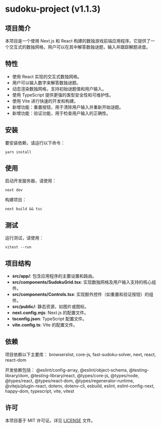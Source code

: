 # sudoku-project (v1.1.3)

## 项目简介

本项目是一个使用 Next.js 和 React 构建的数独游戏前端应用程序。它提供了一个交互式的数独网格，用户可以在其中解答数独谜题，输入并跟踪解题进度。

## 特性
- 使用 React 实现的交互式数独网格。
- 用户可以输入数字来解答数独谜题。
- 动态渲染数独网格，支持初始谜题值和用户输入。
- 使用 TypeScript 提供更强的类型安全性和可维护性。
- 使用 Vite 进行快速的开发和构建。
- 新增功能：重置按钮，用于清除用户输入并重新开始谜题。
- 新增功能：验证功能，用于检查用户输入的正确性。

## 安装
要安装依赖，请运行以下命令：
```
yarn install
```

## 使用
启动开发服务器，请使用：
```
next dev
```

构建项目：
```
next build && tsc
```

## 测试
运行测试，请使用：
```
vitest --run
```

## 项目结构
- **src/app/**: 包含应用程序的主要设置和路由。
- **src/components/SudokuGrid.tsx**: 实现数独网格及用户输入支持的核心组件。
- **src/components/Controls.tsx**: 实现额外控件（如重置和验证按钮）的组件。
- **src/public/**: 静态资源，如图片或图标。
- **next.config.mjs**: Next.js 的配置文件。
- **tsconfig.json**: TypeScript 配置文件。
- **vite.config.ts**: Vite 的配置文件。

## 依赖
项目依赖以下主要库：
browserslist, core-js, fast-sudoku-solver, next, react, react-dom

开发依赖包括：
@eslint/config-array, @eslint/object-schema, @testing-library/dom, @testing-library/react, @types/core-js, @types/node, @types/react, @types/react-dom, @types/regenerator-runtime, @vitejs/plugin-react, dotenv, dotenv-cli, esbuild, eslint, eslint-config-next, happy-dom, typescript, vite, vitest

## 许可
本项目基于 MIT 许可证。详见 [LICENSE](LICENSE) 文件。
